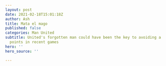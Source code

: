 ```yaml
---
layout: post
date: 2021-02-18T15:01:18Z
author: Ash
title: Mata el mago
published: false
categories: Man United
subtitle: United's forgotten man could have been the key to avoiding a lot of dropped
  points in recent games
hero: ''
hero_source: ''

---
```

